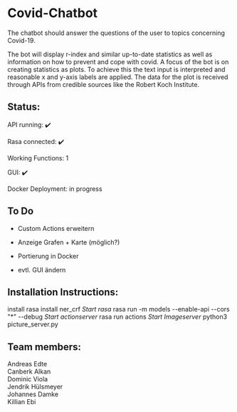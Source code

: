 # Covid-Chatbot
The chatbot should answer the questions of the user to topics concerning Covid-19.

The bot will display r-index and similar up-to-date statistics as well as information on how to prevent and cope with covid. A focus of the bot is on creating statistics as plots. To achieve this the text input is interpreted and reasonable x and y-axis labels are applied. The data for the plot is received through APIs from credible sources like the Robert Koch Institute.

## Status: 
API running: :heavy_check_mark:

Rasa connected: :heavy_check_mark:  

Working Functions: 1

GUI: :heavy_check_mark:  

Docker Deployment: in progress

## To Do
- Custom Actions erweitern

- Anzeige Grafen + Karte (möglich?)

- Portierung in Docker

- evtl. GUI ändern


## Installation Instructions:
install rasa
install ner_crf
*Start rasa*
rasa run -m models --enable-api --cors "*" --debug
*Start actionserver*
rasa run actions
*Start Imageserver*
python3 picture_server.py

## Team members:

Andreas Edte  
Canberk Alkan  
Dominic Viola  
Jendrik Hülsmeyer  
Johannes Damke  
Killian Ebi  
